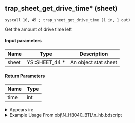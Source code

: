 ## trap_sheet_get_drive_time* (sheet)

`syscall 10, 45 ; trap_sheet_get_drive_time (1 in, 1 out)`

Get the amount of drive time left

#### Input parameters
| Name | Type | Description
|------|------|------------
| sheet   | YS::SHEET_44 *   | An object stat sheet


#### Return Parameters
| Name | Type
|------|-----
| time   | int   


<details>
	<summary>Appears in:</summary>
| filename | Entity (obj)
|----------|-------------
| obj\N_HB040_BTL\n_hb.bdscript       | ((N) Stitch (BTL) (HB))          
| obj\P_AL010\p_al.bdscript       | ((P) Genie)          
| obj\P_EX330\p_ex.bdscript       | ((P) Peter Pan)          
| obj\P_EX350\p_ex.bdscript       | ((P) Chicken Little)          

</details>

<details>
	<summary>Example Usage From obj\N_HB040_BTL\n_hb.bdscript</summary>
```plaintext
L1306:
 gosub 8, L1348
 memcpyToSp 16, 16
 pushFromPSp 16
 syscall 1, 84 ; trap_obj_sheet (1 in, 1 out)
 syscall 10, 45 ; trap_sheet_get_drive_time (1 in, 1 out)
 pushImmf 0
 subf 
 infoezf 
 jz L1328
 jmp L1345
```
</details>

